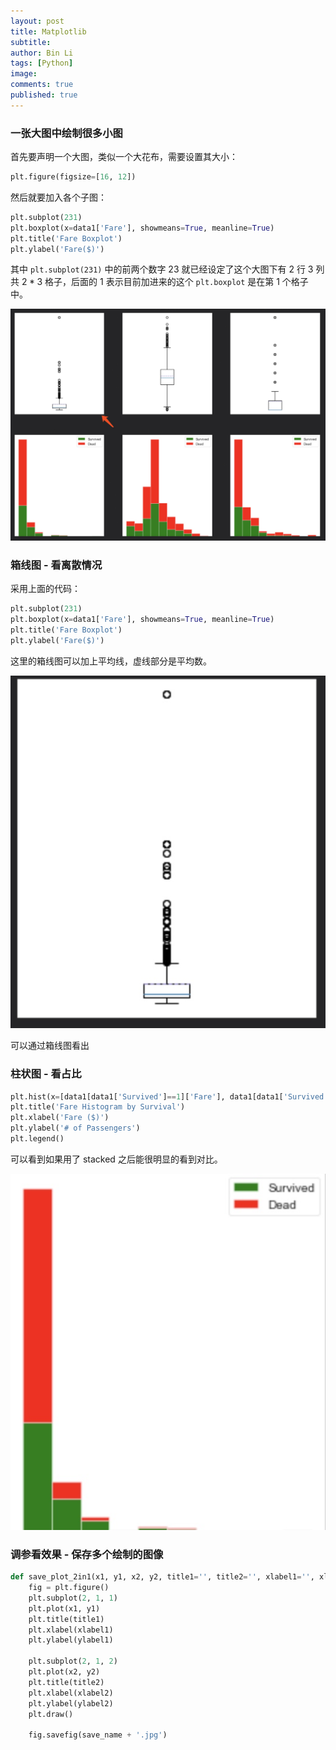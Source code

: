 ```yaml
---
layout: post
title: Matplotlib
subtitle:
author: Bin Li
tags: [Python]
image: 
comments: true
published: true
---
```


### 一张大图中绘制很多小图
首先要声明一个大图，类似一个大花布，需要设置其大小：
```python
plt.figure(figsize=[16, 12])
```

然后就要加入各个子图：
```python
plt.subplot(231)
plt.boxplot(x=data1['Fare'], showmeans=True, meanline=True)
plt.title('Fare Boxplot')
plt.ylabel('Fare($)')
```
其中 `plt.subplot(231)` 中的前两个数字 23 就已经设定了这个大图下有 2 行 3 列 共 $2*3$ 格子，后面的 1 表示目前加进来的这个 `plt.boxplot` 是在第 1 个格子中。

![-w920](/img/media/15430539904194.jpg)


### 箱线图 - 看离散情况
采用上面的代码：
```python
plt.subplot(231)
plt.boxplot(x=data1['Fare'], showmeans=True, meanline=True)
plt.title('Fare Boxplot')
plt.ylabel('Fare($)')
```
这里的箱线图可以加上平均线，虚线部分是平均数。

![-w275](/img/media/15430538301056.jpg)

可以通过箱线图看出

### 柱状图 - 看占比
```python
plt.hist(x=[data1[data1['Survived']==1]['Fare'], data1[data1['Survived']==0]['Fare']], stacked=True, color=['g', 'r'], label=['Survived', 'Dead'])
plt.title('Fare Histogram by Survival')
plt.xlabel('Fare ($)')
plt.ylabel('# of Passengers')
plt.legend()
```
可以看到如果用了 stacked 之后能很明显的看到对比。

![-w260](/img/media/15430541096087.jpg)


### 调参看效果 - 保存多个绘制的图像
```python
def save_plot_2in1(x1, y1, x2, y2, title1='', title2='', xlabel1='', xlabel2='', ylabel1='', ylabel2='', save_name='save_name'):
	fig = plt.figure()
	plt.subplot(2, 1, 1)
	plt.plot(x1, y1)
	plt.title(title1)
	plt.xlabel(xlabel1)
	plt.ylabel(ylabel1)

	plt.subplot(2, 1, 2)
	plt.plot(x2, y2)
	plt.title(title2)
	plt.xlabel(xlabel2)
	plt.ylabel(ylabel2)
	plt.draw()

	fig.savefig(save_name + '.jpg')
```